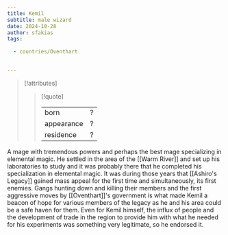 ```yaml
---
title: Kemil
subtitle: male wizard
date: 2024-10-28
author: sfakias
tags:
  
  - countries/Oventhart


---
```

> [!attributes]
> 
> > [!quote]
> >
> > | | |
> > | --- | --- |
> > | born | ? |
> > | appearance | ? |
> > | residence | ? |

A mage with tremendous powers and perhaps the best mage specializing in elemental magic. He settled in the area of the [[Warm River]] and set up his laboratories to study and it was probably there that he completed his specialization in elemental magic. It was during those years that [[Ashiro's Legacy]] gained mass appeal for the first time and simultaneously, its first enemies. Gangs hunting down and killing their members and the first aggressive moves by [[Oventhart]]'s government is what made Kemil a beacon of hope for various members of the legacy as he and his area could be a safe haven for them. Even for Kemil himself, the influx of people and the development of trade in the region to provide him with what he needed for his experiments was something very legitimate, so he endorsed it.